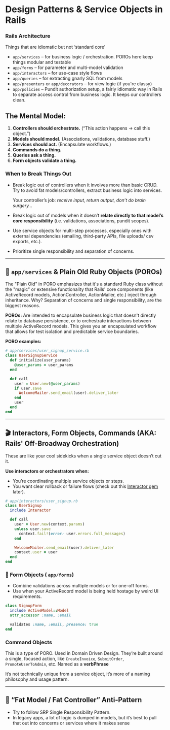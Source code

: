 # Design Patterns & Service Objects in Rails

### Rails Architecture

Things that are idiomatic but not ‘standard core’

- `app/services` – for business logic / orchestration. POROs here keep things modular and testable
- `app/forms` – for parameter and multi-model validation
- `app/interactors` – for use-case style flows
- `app/queries` – for extracting gnarly SQL from models
- `app/presenters` or `app/decorators` – for view logic (if you're classy)
- `app/policies` – Pundit authorization setup, a fairly idiomatic way in Rails to separate access control from business logic. It keeps our controllers clean.

## The Mental Model:

1. **Controllers should orchestrate.** (“This action happens → call this object.”)
2. **Models should model.** (Associations, validations, database stuff.)
3. **Services should act.** (Encapsulate workflows.)
4. **Commands do a thing.**
5. **Queries ask a thing.**
6. **Form objects validate a thing.**

### When to Break Things Out

- Break logic out of controllers when it involves more than basic CRUD. Try to avoid fat models/controllers, extract business logic into services.
    
    Your controller’s job: *receive input, return output, don’t do brain surgery…*
    
- Break logic out of models when it doesn’t **relate directly to that model’s core responsibility** (i.e. validations, associations, pundit scopes).
- Use service objects for multi-step processes, especially ones with external dependencies (emailing, third-party APIs, file uploads/ csv exports, etc.).
- Prioritize single responsibility and separation of concerns.

---

## 🧈 `app/services` & Plain Old Ruby Objects (POROs)

The "Plain Old" in PORO emphasizes that it's a standard Ruby class without the "magic" or extensive functionality that Rails' core components (like ActiveRecord models, ActionController, ActionMailer, etc.) inject through inheritance. Why? Separation of concerns and single responsibility, are the biggest reasons.

**POROs:** Are intended to encapsulate business logic that doesn't directly relate to database persistence, or to orchestrate interactions between multiple ActiveRecord models. This gives you an encapsulated workflow that allows for test isolation and predictable service boundaries.

**PORO examples:**

```ruby
# app/services/user_signup_service.rb
class UserSignupService
  def initialize(user_params)
    @user_params = user_params
  end

  def call
    user = User.new(@user_params)
    if user.save
      WelcomeMailer.send_email(user).deliver_later
    end
    user
  end
end
```

---

## 🎬 Interactors, Form Objects, Commands (AKA: Rails' Off-Broadway Orchestration)

These are like your cool sidekicks when a single service object doesn’t cut it.

**Use interactors or orchestrators when:**

- You’re coordinating multiple service objects or steps.
- You want clear rollback or failure flows (check out this [Interactor gem](https://github.com/collectiveidea/interactor) later).

```ruby
# app/interactors/user_signup.rb
class UserSignup
  include Interactor

  def call
    user = User.new(context.params)
    unless user.save
      context.fail!(error: user.errors.full_messages)
    end

    WelcomeMailer.send_email(user).deliver_later
    context.user = user
  end
end
```

### 📝 Form Objects ( `app/forms`)

- Combine validations across multiple models or for one-off forms.
- Use when your ActiveRecord model is being held hostage by weird UI requirements.

```ruby
class SignupForm
  include ActiveModel::Model
  attr_accessor :name, :email

  validates :name, :email, presence: true
end
```

### Command Objects

This is a type of PORO. Used in Domain Driven Design. They’re built around a single, focused action, like `CreateInvoice`, `SubmitOrder`, `PromoteUserToAdmin`, etc. Named as a **verbPhrase** 

It’s not technically unique from a service object, it’s more of a naming philosophy and usage pattern.

---

## 🐖 “Fat Model / Fat Controller” Anti-Pattern

- Try to follow SRP Single Responsibility Pattern.
- In legacy apps, a lot of logic is dumped in models, but it’s best to pull that out into concerns or services where it makes sense